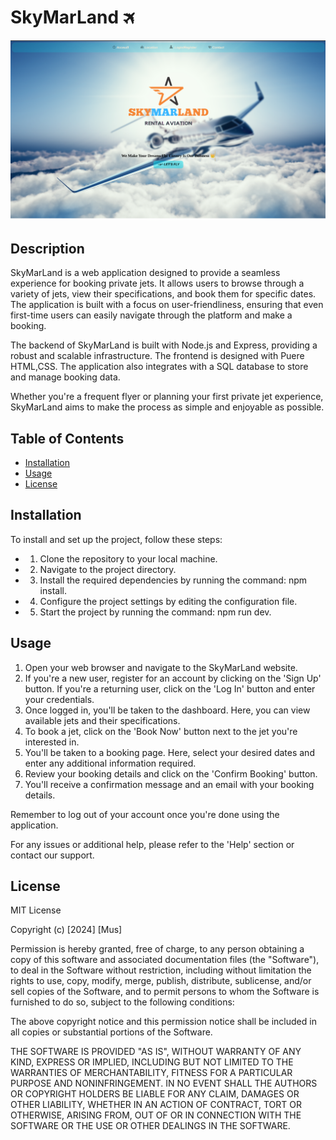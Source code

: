 # SkyMarLand  &#128746;


![Alt Text](ignore/SkyMarLandcapture-fotor-20240502112011.png)


## Description



SkyMarLand is a web application designed to provide a seamless experience for booking private jets. It allows users to browse through a variety of jets, view their specifications, and book them for specific dates. The application is built with a focus on user-friendliness, ensuring that even first-time users can easily navigate through the platform and make a booking. 

The backend of SkyMarLand is built with Node.js and Express, providing a robust and scalable infrastructure. The frontend is designed with Puere HTML,CSS. The application also integrates with a SQL database to store and manage booking data.

Whether you're a frequent flyer or planning your first private jet experience, SkyMarLand aims to make the process as simple and enjoyable as possible.

## Table of Contents

- [Installation](#installation)
- [Usage](#usage)
- [License](#license)

## Installation

To install and set up the project, follow these steps:
 * 1. Clone the repository to your local machine.
 * 2. Navigate to the project directory.
 * 3. Install the required dependencies by running the command: npm install.
 * 4. Configure the project settings by editing the configuration file.
 * 5. Start the project by running the command: npm run dev.
 

## Usage


1. Open your web browser and navigate to the SkyMarLand website.
2. If you're a new user, register for an account by clicking on the 'Sign Up' button. If you're a returning user, click on the 'Log In' button and enter your credentials.
3. Once logged in, you'll be taken to the dashboard. Here, you can view available jets and their specifications.
4. To book a jet, click on the 'Book Now' button next to the jet you're interested in.
5. You'll be taken to a booking page. Here, select your desired dates and enter any additional information required.
6. Review your booking details and click on the 'Confirm Booking' button.
7. You'll receive a confirmation message and an email with your booking details.

Remember to log out of your account once you're done using the application.

For any issues or additional help, please refer to the 'Help' section or contact our support.


## License



MIT License

Copyright (c) [2024] [Mus]

Permission is hereby granted, free of charge, to any person obtaining a copy
of this software and associated documentation files (the "Software"), to deal
in the Software without restriction, including without limitation the rights
to use, copy, modify, merge, publish, distribute, sublicense, and/or sell
copies of the Software, and to permit persons to whom the Software is
furnished to do so, subject to the following conditions:

The above copyright notice and this permission notice shall be included in all
copies or substantial portions of the Software.

THE SOFTWARE IS PROVIDED "AS IS", WITHOUT WARRANTY OF ANY KIND, EXPRESS OR
IMPLIED, INCLUDING BUT NOT LIMITED TO THE WARRANTIES OF MERCHANTABILITY,
FITNESS FOR A PARTICULAR PURPOSE AND NONINFRINGEMENT. IN NO EVENT SHALL THE
AUTHORS OR COPYRIGHT HOLDERS BE LIABLE FOR ANY CLAIM, DAMAGES OR OTHER
LIABILITY, WHETHER IN AN ACTION OF CONTRACT, TORT OR OTHERWISE, ARISING FROM,
OUT OF OR IN CONNECTION WITH THE SOFTWARE OR THE USE OR OTHER DEALINGS IN THE
SOFTWARE.
